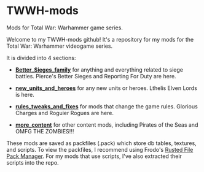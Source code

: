 # TWWH-mods
Mods for Total War: Warhammer game series.

Welcome to my TWWH-mods github! It's a repository for my mods for the Total War: Warhammer videogame series.


It is divided into 4 sections:

* **[Better_Sieges_family](https://github.com/Soulute/TWWH-mods/tree/main/Better_Sieges_family)** for anything and everything related to siege battles. Pierce's Better Sieges and Reporting For Duty are here.

* **[new_units_and_heroes](https://github.com/Soulute/TWWH-mods/tree/main/new_units_and_heroes)** for any new units or heroes. Lthelis Elven Lords is here.

* **[rules_tweaks_and_fixes](https://github.com/Soulute/TWWH-mods/tree/main/rules_tweaks_and_fixes)** for mods that change the game rules. Glorious Charges and Roguier Rogues are here.

* **[more_content](https://github.com/Soulute/TWWH-mods/tree/main/more_content)** for other content mods, including Pirates of the Seas and OMFG THE ZOMBIES!!!

These mods are saved as packfiles (.pack) which store db tables, textures, and scripts. To view the packfiles, I recommend using Frodo's [Rusted File Pack Manager](https://github.com/Frodo45127/rpfm). For my mods that use scripts, I've also extracted their scripts into the repo.
